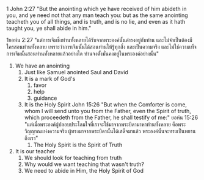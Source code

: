 1 John 2:27 "But the anointing which ye have received of him abideth in you, and ye need not that any man teach you: but as the same anointing teacheth you of all things, and is truth, and is no lie, and even as it hath taught you, ye shall abide in him."

1ยอห์น 2:27 "แต่การเจิมซึ่งท่านทั้งหลายได้รับจากพระองค์นั้นดำรงอยู่กับท่าน และไม่จำเป็นต้องมีใครสอนท่านทั้งหลาย เพราะว่าการเจิมนั้นได้สอนท่านให้รู้ทุกสิ่ง และเป็นความจริง และไม่ใช่ความเท็จ การเจิมนั้นสอนท่านทั้งหลายแล้วอย่างใด ท่านจงตั้งมั่นคงอยู่ในพระองค์อย่างนั้น"

1. We have an anointing
   1. Just like Samuel anointed Saul and David
   2. It is a mark of God's
      1. favor
      2. help
      3. guidance
   3. It is the Holy Spirit
      John 15:26 "But when the Comforter is come, whom I will send unto you from the Father, even the Spirit of truth, which proceedeth from the Father, he shall testify of me:"
      ยอห์น 15:26 "แต่เมื่อพระองค์ผู้ปลอบประโลมใจที่เราจะใช้มาจากพระบิดามาหาท่านทั้งหลาย คือพระวิญญาณแห่งความจริง ผู้ทรงมาจากพระบิดานั้นได้เสด็จมาแล้ว พระองค์นั้นจะทรงเป็นพยานถึงเรา"
      1. The Holy Spirit is the Spirit of Truth
2. It is our teacher
   1. We should look for teaching from truth
   2. Why would we want teaching that wasn't truth?
   3. We need to abide in Him, the Holy Spirit of God